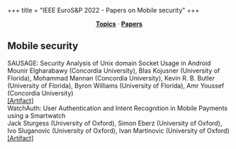 +++
title = "IEEE EuroS&P 2022 - Papers on Mobile security"
+++
<center><a href="https://ieeeeurosp.github.io/2022/topics"><b>Topics</b></a> &middot; <a href="https://ieeeeurosp.github.io/2022/papers"><b>Papers</b></a></center>
<p>
<h2>Mobile security</h2><div class="bpaper"><span class="ptitle">SAUSAGE: Security Analysis of Unix domain Socket Usage in Android</span></br><div class="pblock"><span class="author">Mounir&nbsp;Elgharabawy</span> <span class="institution">(Concordia University)</span>, <span class="author">Blas&nbsp;Kojusner</span> <span class="institution">(University of Florida)</span>, <span class="author">Mohammad&nbsp;Mannan</span> <span class="institution">(Concordia University)</span>, <span class="author">Kevin&nbsp;R.&nbsp;B.&nbsp;Butler</span> <span class="institution">(University of Florida)</span>, <span class="author">Byron&nbsp;Williams</span> <span class="institution">(University of Florida)</span>, <span class="author">Amr&nbsp;Youssef</span> <span class="institution">(Concordia University)</span><br><div class="pextra"><a href="https://github.com/mounir-khaled/SAUSAGE">[Artifact]</a><br></div></div></div><div class="bpaper"><span class="ptitle">WatchAuth: User Authentication and Intent Recognition in Mobile Payments using a Smartwatch</span></br><div class="pblock"><span class="author">Jack&nbsp;Sturgess</span> <span class="institution">(University of Oxford)</span>, <span class="author">Simon&nbsp;Eberz</span> <span class="institution">(University of Oxford)</span>, <span class="author">Ivo&nbsp;Sluganovic</span> <span class="institution">(University of Oxford)</span>, <span class="author">Ivan&nbsp;Martinovic</span> <span class="institution">(University of Oxford)</span><br><div class="pextra"><a href="https://github.com/jacksturgess">[Artifact]</a><br></div></div></div>